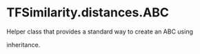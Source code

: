 # TFSimilarity.distances.ABC






Helper class that provides a standard way to create an ABC using
<!-- Placeholder for "Used in" -->
inheritance.

